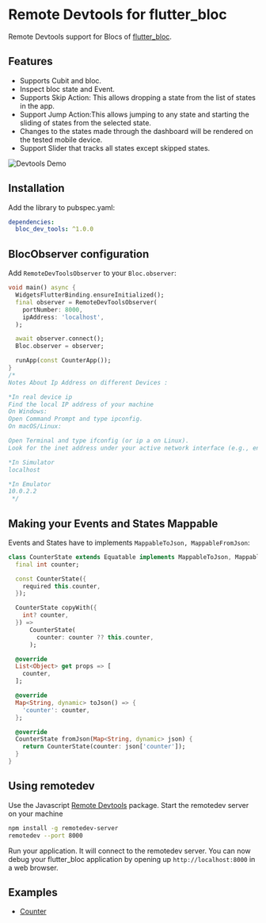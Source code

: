 # Remote Devtools for flutter_bloc

Remote Devtools support for Blocs of [flutter_bloc](https://github.com/felangel/bloc/tree/master/packages/flutter_bloc).

## Features

- Supports Cubit and bloc.
- Inspect bloc state and Event.
- Supports Skip Action: This allows dropping a state from the list of states in the app.
- Support Jump Action:This allows jumping to any state and starting the sliding of states from the selected state.
- Changes to the states made through the dashboard will be rendered on the tested mobile device.
- Support Slider that tracks all states except skipped states.


![Devtools Demo](https://github.com/andrea689/flutter_bloc_devtools/raw/main/demo.gif)

## Installation

Add the library to pubspec.yaml:

```yaml
dependencies:
  bloc_dev_tools: ^1.0.0
```

## BlocObserver configuration

Add `RemoteDevToolsObserver` to your `Bloc.observer`:

```dart
void main() async {
  WidgetsFlutterBinding.ensureInitialized();
  final observer = RemoteDevToolsObserver(
    portNumber: 8000,
    ipAddress: 'localhost',
  );

  await observer.connect();
  Bloc.observer = observer;

  runApp(const CounterApp());
}
/*
Notes About Ip Address on different Devices :

*In real device ip
Find the local IP address of your machine
On Windows:
Open Command Prompt and type ipconfig.
On macOS/Linux:

Open Terminal and type ifconfig (or ip a on Linux).
Look for the inet address under your active network interface (e.g., en0).

*In Simulator
localhost

*In Emulator
10.0.2.2
 */
```

## Making your Events and States Mappable

Events and States have to implements `MappableToJson, MappableFromJson`:

```dart
class CounterState extends Equatable implements MappableToJson, MappableFromJson {
  final int counter;

  const CounterState({
    required this.counter,
  });

  CounterState copyWith({
    int? counter,
  }) =>
      CounterState(
        counter: counter ?? this.counter,
      );

  @override
  List<Object> get props => [
    counter,
  ];

  @override
  Map<String, dynamic> toJson() => {
    'counter': counter,
  };

  @override
  CounterState fromJson(Map<String, dynamic> json) {
    return CounterState(counter: json['counter']);
  }
}

```

## Using remotedev

Use the Javascript [Remote Devtools](https://github.com/zalmoxisus/remotedev-server) package. Start the remotedev server on your machine

```bash
npm install -g remotedev-server
remotedev --port 8000
```

Run your application. It will connect to the remotedev server. You can now debug your flutter_bloc application by opening up `http://localhost:8000` in a web browser.

## Examples

- [Counter](example/counter)
